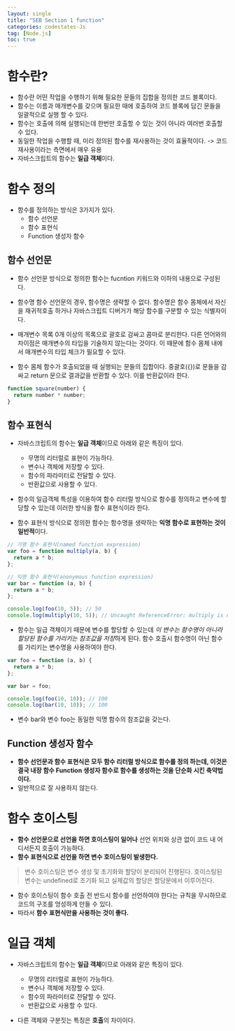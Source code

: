 ```yaml
---
layout: single
title: "SEB Section 1 function"
categories: codestates-Js
tag: [Node.js]
toc: true
---
```


# 함수란?

- 함수란 어떤 작업을 수행하기 위해 필요한 문들의 집합을 정의한 코드 블록이다.
- 함수는 이름과 매개변수를 갖으며 필요한 때에 호출하여 코드 블록에 담긴 문들을 일괄적으로 실행 할 수 있다.
- 함수는 호출에 의해 실행되는데 한번만 호출할 수 있는 것이 아니라 여러번 호출할 수 있다.
- 동일한 작업을 수행할 때, 미리 정의된 함수를 재사용하는 것이 효율적이다.
  -> 코드 재사용이라는 측면에서 매우 유용
- 자바스크립트의 함수는 **일급 객체**이다.

# 함수 정의

- 함수를 정의하는 방식은 3가지가 있다.
  - 함수 선언문
  - 함수 표현식
  - Function 생성자 함수

## 함수 선언문

- 함수 선언문 방식으로 정의한 함수는 fucntion 키워드와 이하의 내용으로 구성된다.

- 함수명
  함수 선언문의 경우, 함수명은 생략할 수 없다. 함수명은 함수 몸체에서 자신을 재귀적호출 하거나 자바스크립트 디버거가 해당 함수를 구분할 수 있는 식별자이다.
- 매개변수 목록
  0개 이상의 목록으로 괄호로 감싸고 콤마로 분리한다. 다른 언어와의 차이점은 매개변수의 타입을 기술하지 않는다는 것이다. 이 때문에 함수 몸체 내에서 매개변수의 타입 체크가 필요할 수 있다.
- 함수 몸체
  함수가 호출되었을 때 실행되는 문들의 집합이다. 중괄호({})로 문들을 감싸고 return 문으로 결과값을 반환할 수 있다. 이를 반환값이라 한다.

```js
function square(number) {
  return number * number;
}
```

## 함수 표현식

- 자바스크립트의 함수는 **일급 객체**이므로 아래와 같은 특징이 있다.

  - 무명의 리터럴로 표현이 가능하다.
  - 변수나 객체에 저장할 수 있다.
  - 함수의 파라미터로 전달할 수 있다.
  - 반환값으로 사용할 수 있다.

- 함수의 일급객체 특성을 이용하여 함수 리터럴 방식으로 함수를 정의하고 변수에 할당할 수 있는데 이러한 방식을 함수 표현식이라 한다.
- 함수 표현식 방식으로 정의한 함수는 함수명을 생략하는 **익명 함수로 표현하는 것이 일반적**이다.

```js
// 기명 함수 표현식(named function expression)
var foo = function multiply(a, b) {
  return a * b;
};

// 익명 함수 표현식(anonymous function expression)
var bar = function (a, b) {
  return a * b;
};

console.log(foo(10, 5)); // 50
console.log(multiply(10, 5)); // Uncaught ReferenceError: multiply is not defined
```

- 함수는 일급 객체이기 때문에 변수를 할당할 수 있는데 *이 변수는 함수명이 아니라 할당된 함수를 가리키는 참조값을 저장*하게 된다.
  함수 호출시 함수명이 아닌 함수를 가리키는 변수명을 사용하여야 한다.

```js
var foo = function (a, b) {
  return a * b;
};

var bar = foo;

console.log(foo(10, 10)); // 100
console.log(bar(10, 10)); // 100
```

- 변수 bar와 변수 foo는 동일한 익명 함수의 참조값을 갖는다.

## Function 생성자 함수

- **함수 선언문과 함수 표현식은 모두 함수 리터럴 방식으로 함수를 정의 하는데, 이것은 결국 내장 함수 Function 생성자 함수로 함수를 생성하는 것을 단순화 시킨 축약법이다.**
- 일반적으로 잘 사용하지 않는다.

# 함수 호이스팅

- **함수 선언문으로 선언을 하면 호이스팅이 일어나** 선언 위치와 상관 없이 코드 내 어디서든지 호출이 가능하다.
- **함수 표현식으로 선언을 하면 변수 호이스팅이 발생한다.**

> 변수 호이스팅은 변수 생성 및 초기화와 할당이 분리되어 진행된다. 호이스팅된 변수는 undefined로 초기화 되고 실제값의 할당은 할당문에서 이루어진다.

- 함수 호이스팅이 함수 호출 전 반드시 함수를 선언하여야 한다는 규칙을 무시하므로 코드의 구조를 엉성하게 만들 수 있다.
- 따라서 **함수 표현식만을 사용하는 것이 좋다.**

# 일급 객체

- 자바스크립트의 함수는 **일급 객체**이므로 아래와 같은 특징이 있다.

  - 무명의 리터럴로 표현이 가능하다.
  - 변수나 객체에 저장할 수 있다.
  - 함수의 파라미터로 전달할 수 있다.
  - 반환값으로 사용할 수 있다.

- 다른 객체와 구분짓는 특징은 **호출**의 차이이다.

<!-- # 매개변수

-  -->

